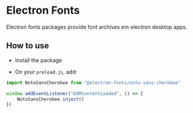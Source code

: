 # Electron Fonts

Electron fonts packages provide font archives em electron desktop apps.

## How to use

* Install the package

* On your `preload.js`, add:

```ts
import NotoSansCherokee from "@electron-fonts/noto-sans-cherokee"

window.addEventListener("DOMContentLoaded", () => {
    NotoSansCherokee.inject()
})
```